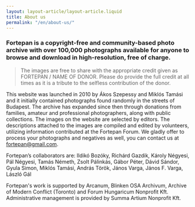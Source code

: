 ```yaml
---
layout: layout-article/layout-article.liquid
title: About us
permalink: "/en/about-us/"
---
```


### Fortepan is a copyright-free and community-based photo archive with over 100,000 photographs available for anyone to browse and download in high-resolution, free of charge.

> The images are free to share with the appropriate credit given as FORTEPAN / NAME OF DONOR. Please do provide the full credit at all times as it is a tribute to the selfless contribution of the donor.

This website was launched in 2010 by Ákos Szepessy and Miklós Tamási and it initially contained photographs found randomly in the streets of Budapest. The archive has expanded since then through donations from families, amateur and professional photographers, along with public collections. The images on the website are selected by editors. The descriptions attached to the images are compiled and edited by volunteers, utilizing information contributed at the Fortepan Forum. We gladly offer to process your photographs and negatives as well, you can contact us at [fortepan@gmail.com](mailto:fortepan@gmail.com).

Fortepan’s collaborators are: Ildikó Bozóky, Richárd Gazdik, Károly Négyesi, Pál Négyesi, Tamás Németh, Zsolt Pálinkás, Gábor Péter, Dávid Sándor, Gyula Simon, Miklós Tamási, András Török, János Varga, János F. Varga, <span class="border-grief">László Gál</span>

Fortepan's work is supported by Arcanum, Blinken OSA Archivum, Archive of Modern Conflict (Toronto) and Forum Hungaricum Nonprofit Kft. Administrative management is provided by Summa Artium Nonprofit Kft.
